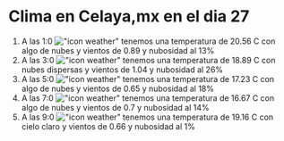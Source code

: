 # Clima en Celaya,mx en el dia 27

1. A las 1:0 !["icon weather"](http://openweathermap.org/img/w/02n.png) tenemos una temperatura de 20.56 C con algo de nubes y  vientos de 0.89 y nubosidad al 13%
1. A las 3:0 !["icon weather"](http://openweathermap.org/img/w/03n.png) tenemos una temperatura de 18.89 C con nubes dispersas y  vientos de 1.04 y nubosidad al 26%
1. A las 5:0 !["icon weather"](http://openweathermap.org/img/w/02n.png) tenemos una temperatura de 17.23 C con algo de nubes y  vientos de 0.65 y nubosidad al 18%
1. A las 7:0 !["icon weather"](http://openweathermap.org/img/w/02n.png) tenemos una temperatura de 16.67 C con algo de nubes y  vientos de 0.7 y nubosidad al 14%
1. A las 9:0 !["icon weather"](http://openweathermap.org/img/w/01d.png) tenemos una temperatura de 19.16 C con cielo claro y  vientos de 0.66 y nubosidad al 1%
